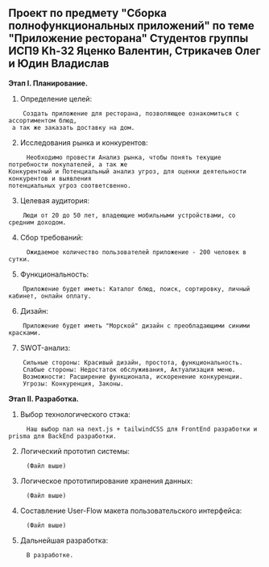 Проект по предмету "Сборка полнофункциональных приложений" по теме "Приложение ресторана"
Студентов группы ИСП9 Kh-32 Яценко Валентин, Стрикачев Олег и Юдин Владислав
------------------------------------------------------------------------------------------------
**Этап I. Планирование.**
  1. Определение целей:
```
    Создать приложение для ресторана, позволяющее ознакомиться с ассортиментом блюд,
 а так же заказать доставку на дом.
```
  2. Исследования рынка и конкурентов:
```
     Необходимо провести Анализ рынка, чтобы понять текущие потребности покупателей, а так же
Конкурентный и Потенциальный анализ угроз, для оценки деятельности конкурентов и выявления
потенциальных угроз соответсвенно.
```
  3. Целевая аудитория:
```
    Люди от 20 до 50 лет, владеющие мобильными устройствами, со средним доходом.
```
  4. Сбор требований:
```
     Ожидаемое количество пользователей приложение - 200 человек в сутки.
```
  5. Функциональность:
```
    Приложение будет иметь: Каталог блюд, поиск, сортировку, личный кабинет, онлайн оплату.
```
  6. Дизайн: 
```
    Приложение будет иметь "Морской" дизайн с преобладающими синими красками.
```
  7. SWOT-анализ:
```
    Сильные стороны: Красивый дизайн, простота, функциональность.
    Слабые стороны: Недостаток обслуживания, Актуализация меню.
    Возможности: Расширение функционала, искоренение конкуренции.
    Угрозы: Конкуренция, Законы.
```
**Этап II. Разработка.**

  1. Выбор технологического стэка:
```
     Наш выбор пал на next.js + tailwindCSS для FrontEnd разработки и prisma для BackEnd разработки.
```
  2. Логический прототип системы:
```
     (Файл выше)
```
  3. Логическое прототипирование хранения данных:
```
     (Файл выше)
```
  4. Составление User-Flow макета пользовательского интерфейса:
```
     (Файл выше)
```
  5. Дальнейшая разработка:
```
     В разработке.
```

